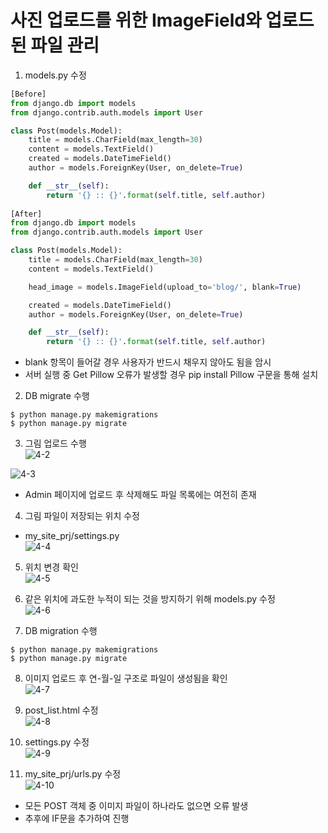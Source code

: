 # 사진 업로드를 위한 ImageField와 업로드된 파일 관리  
1. models.py 수정  
~~~python
[Before]
from django.db import models
from django.contrib.auth.models import User

class Post(models.Model):
    title = models.CharField(max_length=30)
    content = models.TextField()
    created = models.DateTimeField()
    author = models.ForeignKey(User, on_delete=True)

    def __str__(self):
        return '{} :: {}'.format(self.title, self.author)
        
[After]
from django.db import models
from django.contrib.auth.models import User

class Post(models.Model):
    title = models.CharField(max_length=30)
    content = models.TextField()

    head_image = models.ImageField(upload_to='blog/', blank=True)

    created = models.DateTimeField()
    author = models.ForeignKey(User, on_delete=True)

    def __str__(self):
        return '{} :: {}'.format(self.title, self.author)
~~~
- blank 항목이 들어갈 경우 사용자가 반드시 채우지 않아도 됨을 암시  
- 서버 실행 중 Get Pillow 오류가 발생할 경우 pip install Pillow 구문을 통해 설치  

2. DB migrate 수행  
~~~
$ python manage.py makemigrations
$ python manage.py migrate
~~~

3. 그림 업로드 수행  
![4-2](https://user-images.githubusercontent.com/48504392/79464364-f0831a80-8034-11ea-9078-d45adfbcb433.png)  

![4-3](https://user-images.githubusercontent.com/48504392/79464368-f1b44780-8034-11ea-9de5-3a317a71e4ec.png)  
- Admin 페이지에 업로드 후 삭제해도 파일 목록에는 여전히 존재  

4. 그림 파일이 저장되는 위치 수정  
- my_site_prj/settings.py  
![4-4](https://user-images.githubusercontent.com/48504392/79464370-f24cde00-8034-11ea-93ca-9615e457f3b5.png)  

5. 위치 변경 확인  
![4-5](https://user-images.githubusercontent.com/48504392/79464372-f24cde00-8034-11ea-86d3-33bfed72368a.png)  

6. 같은 위치에 과도한 누적이 되는 것을 방지하기 위해 models.py 수정  
![4-6](https://user-images.githubusercontent.com/48504392/79464377-f2e57480-8034-11ea-9c7d-1c2fc7102983.png)  

7. DB migration 수행  
~~~
$ python manage.py makemigrations
$ python manage.py migrate
~~~

8. 이미지 업로드 후 연-월-일 구조로 파일이 생성됨을 확인  
![4-7](https://user-images.githubusercontent.com/48504392/79464382-f37e0b00-8034-11ea-98da-5969cf8ce851.png)  

9. post_list.html 수정  
![4-8](https://user-images.githubusercontent.com/48504392/79464384-f416a180-8034-11ea-9036-42303d23b3dc.png)  

10. settings.py 수정  
![4-9](https://user-images.githubusercontent.com/48504392/79464386-f4af3800-8034-11ea-8fe5-9e68cedeb3a6.png)  

11. my_site_prj/urls.py 수정  
![4-10](https://user-images.githubusercontent.com/48504392/79464388-f4af3800-8034-11ea-8532-27d8ea24283f.png)  
- 모든 POST 객체 중 이미지 파일이 하나라도 없으면 오류 발생  
- 추후에 IF문을 추가하여 진행  
